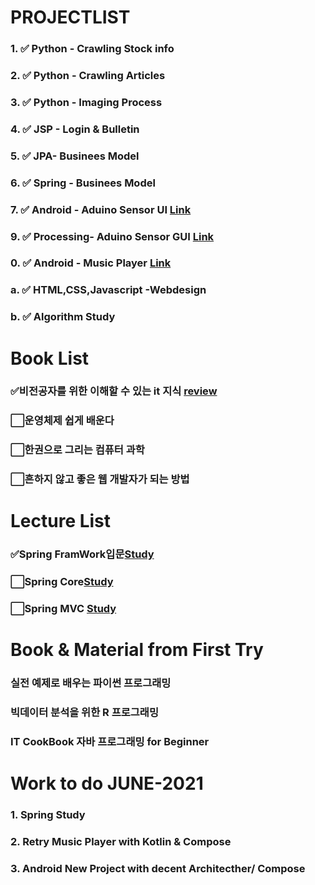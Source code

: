 # PROJECTLIST
### 1. :white_check_mark: Python - Crawling Stock info[]()
### 2. :white_check_mark: Python - Crawling Articles[]() 
### 3. :white_check_mark: Python - Imaging Process[]()
### 4. :white_check_mark: JSP - Login & Bulletin[]()
### 5. :white_check_mark: JPA- Businees Model []()
### 6. :white_check_mark: Spring - Businees Model []()
### 7. :white_check_mark: Android - Aduino Sensor UI [Link](https://github.com/minchjung/Android)
### 9. :white_check_mark: Processing- Aduino Sensor GUI [Link](https://github.com/minchjung/processing3.0)
### 0. :white_check_mark: Android - Music Player [Link](https://github.com/minchjung/Android)
### a. :white_check_mark: HTML,CSS,Javascript -Webdesign []() 
### b. :white_check_mark: Algorithm Study []()


# Book List 
### :white_check_mark:비전공자를 위한 이해할 수 있는 it 지식  [review]()
### :white_large_square:운영체제 쉽게 배운다
### :white_large_square:한권으로 그리는 컴퓨터 과학 
### :white_large_square:흔하지 않고 좋은 웹 개발자가 되는 방법

# Lecture List
### :white_check_mark:Spring FramWork입문[Study]()
### :white_large_square:Spring Core[Study]()
### :white_large_square:Spring MVC [Study]()

# Book & Material from First Try 
### 실전 예제로 배우는 파이썬 프로그래밍 
### 빅데이터 분석을 위한 R 프로그래밍 
### IT CookBook 자바 프로그래밍 for Beginner 

# Work to do JUNE-2021
### 1. Spring Study 
### 2. Retry Music Player with Kotlin & Compose
### 3. Android New Project with decent Architecther/ Compose 
